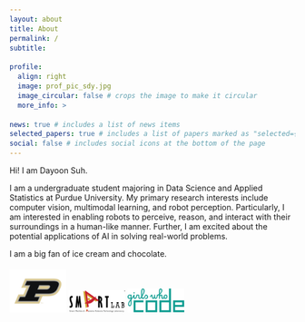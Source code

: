 ```yaml
---
layout: about
title: About
permalink: /
subtitle: 

profile:
  align: right
  image: prof_pic_sdy.jpg
  image_circular: false # crops the image to make it circular
  more_info: >

news: true # includes a list of news items
selected_papers: true # includes a list of papers marked as "selected={true}"
social: false # includes social icons at the bottom of the page
---
```




Hi! I am Dayoon Suh.

I am a undergraduate student majoring in Data Science and Applied Statistics at Purdue University. 
My primary research interests include computer vision, multimodal learning, and robot perception. Particularly, I am interested in enabling robots to perceive, reason, and interact with their surroundings in a human-like manner. Further, I am excited about the potential applications of AI in solving real-world problems.

I am a big fan of ice cream and chocolate. 

<!-- Affiliations Section -->
<div style="margin-top:20px;">
  <!-- <p>Affiliations:</p> -->
  <img src="assets/img/purdue.png" alt="Purdue University" style="width:100px; height:auto;">
  <img src="assets/img/smartlab.png" alt="Another Affiliation" style="width:100px; height:auto;">
  <img src="assets\img\gwc.png" alt="Another Affiliation" style="width:100px; height:auto;">
</div>

